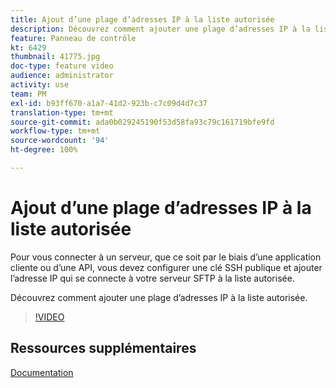 ```yaml
---
title: Ajout d’une plage d’adresses IP à la liste autorisée
description: Découvrez comment ajouter une plage d’adresses IP à la liste autorisée.
feature: Panneau de contrôle
kt: 6429
thumbnail: 41775.jpg
doc-type: feature video
audience: administrator
activity: use
team: PM
exl-id: b93ff670-a1a7-41d2-923b-c7c09d4d7c37
translation-type: tm+mt
source-git-commit: ada0b029245190f53d58fa93c79c161719bfe9fd
workflow-type: tm+mt
source-wordcount: '94'
ht-degree: 100%

---
```


# Ajout d’une plage d’adresses IP à la liste autorisée

Pour vous connecter à un serveur, que ce soit par le biais d’une application cliente ou d’une API, vous devez configurer une clé SSH publique et ajouter l’adresse IP qui se connecte à votre serveur SFTP à la liste autorisée.

Découvrez comment ajouter une plage d’adresses IP à la liste autorisée.

>[!VIDEO](https://video.tv.adobe.com/v/41775?quality=12)

## Ressources supplémentaires

[Documentation](https://docs.adobe.com/content/help/fr-FR/control-panel/using/sftp-management/ip-range-allow-listing.html)
